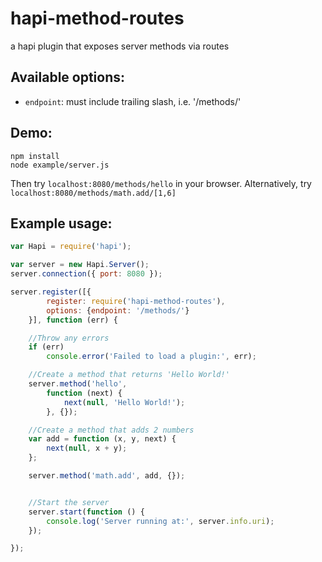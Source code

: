 # hapi-method-routes
a hapi plugin that exposes server methods via routes

## Available options:
* `endpoint`: must include trailing slash, i.e. '/methods/'

## Demo:
`npm install`   
`node example/server.js`

Then try `localhost:8080/methods/hello` in your browser.
Alternatively, try `localhost:8080/methods/math.add/[1,6]`

## Example usage:
```js
var Hapi = require('hapi');

var server = new Hapi.Server();
server.connection({ port: 8080 });

server.register([{
		register: require('hapi-method-routes'), 
		options: {endpoint: '/methods/'}
	}], function (err) {

	//Throw any errors
    if (err)
        console.error('Failed to load a plugin:', err);

    //Create a method that returns 'Hello World!'
    server.method('hello', 
    	function (next) {
	    	next(null, 'Hello World!');
	    }, {});

    //Create a method that adds 2 numbers
    var add = function (x, y, next) {
	    next(null, x + y);
	};

    server.method('math.add', add, {});


    //Start the server
    server.start(function () {
	    console.log('Server running at:', server.info.uri);
	});

});
```